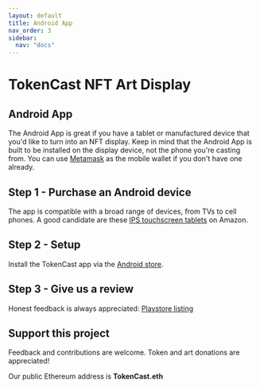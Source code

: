 ```yaml
---
layout: default
title: Android App
nav_order: 3
sidebar:
  nav: "docs"
---
```


# TokenCast NFT Art Display

## Android App

The Android App is great if you have a tablet or manufactured device that you'd like to turn into an NFT display. Keep in mind that the Android App is built to be installed on the display device, not the phone you're casting from. You can use [Metamask](https://metamask.io/download) as the mobile wallet if you don't have one already.

## Step 1 - Purchase an Android device

The app is compatible with a broad range of devices, from TVs to cell phones. A good candidate are these [IPS touchscreen tablets](https://www.amazon.com/Android-Touch-Screen-Processor-Bluetooth-Hyjoy/dp/B08T5Q282M) on Amazon.

## Step 2 - Setup

Install the TokenCast app via the [Android store](https://play.google.com/store/apps/details?id=com.tokencast).

## Step 3 - Give us a review

Honest feedback is always appreciated: [Playstore listing](https://play.google.com/store/apps/details?id=com.tokencast)

## Support this project
Feedback and contributions are welcome. Token and art donations are appreciated! 

Our public Ethereum address is __TokenCast.eth__

